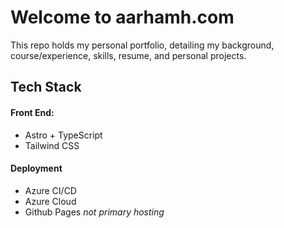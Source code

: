 # Welcome to aarhamh.com

This repo holds my personal portfolio, detailing my background, course/experience, skills, resume, and personal projects.

## Tech Stack

#### Front End:
- Astro + TypeScript
- Tailwind CSS

#### Deployment
- Azure CI/CD
- Azure Cloud
- Github Pages *not primary hosting*
